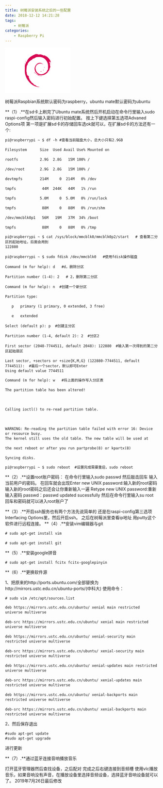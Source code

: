 ```yaml
---
title: 树莓派安装系统之后的一些配置
date: 2018-12-12 14:21:28
tags:
    - 树莓派
categories:
    - Raspberry Pi
---
```




![](/assets/blogImg/raspbian.webp)
	

树莓派Raspbian系统默认密码为raspberry，ubuntu mate默认密码为ubuntu

**（1）.**在sd卡上刷完了Ubuntu mate系统然后开机启动在命令行里输入sudo raspi-config然后输入密码进行初始配置。
	按上下键选择第五选项Advaned Options项 第一项是扩展sd卡的存储回车选ok就可以，在扩展sd卡的方法还有一个:


<!--more-->
```
pi@raspberrypi ~ $ df -h #查看当前磁盘大小，总大小只有2.9GB

Filesystem      Size  Used Avail Use% Mounted on

rootfs          2.9G  2.8G   15M 100% /

/dev/root       2.9G  2.8G   15M 100% /

devtmpfs        214M     0  214M   0% /dev

tmpfs            44M  244K   44M   1% /run

tmpfs           5.0M     0  5.0M   0% /run/lock

tmpfs            88M     0   88M   0% /run/shm

/dev/mmcblk0p1   56M   19M   37M  34% /boot

tmpfs            88M     0   88M   0% /tmp
```



```
pi@raspberrypi ~ $ cat /sys/block/mmcblk0/mmcblk0p2/start   # 查看第二分区的起始地址，后面会用到
122880

pi@raspberrypi ~ $ sudo fdisk /dev/mmcblk0   #使用fdisk操作磁盘

Command (m for help): d   #d，删除分区

Partition number (1-4): 2   # 2，删除第二分区

Command (m for help): n  #创建一个新分区

Partition type:

   p   primary (1 primary, 0 extended, 3 free)

   e   extended

Select (default p): p  #创建主分区

Partition number (1-4, default 2): 2  #分区2

First sector (2048-7744511, default 2048): 122880  #输入第一次得到的第二分区起始扇区

Last sector, +sectors or +size{K,M,G} (122880-7744511, default 7744511):  #最后一个sector，默认即可Enter
Using default value 7744511
```



```
Command (m for help): w   #将上面的操作写入分区表

The partition table has been altered!



Calling ioctl() to re-read partition table.



WARNING: Re-reading the partition table failed with error 16: Device or resource busy.
The kernel still uses the old table. The new table will be used at

the next reboot or after you run partprobe(8) or kpartx(8)

Syncing disks.
```





```
pi@raspberrypi ~ $ sudo reboot  #设置完成需要重启，sudo reboot
```



**（2）.**设置root账户密码：
			在命令行里输入sudo passwd
			然后敲击回车 输入当前用户的密码。
			在回车就会出现Enter new UNIX password:输入新的root密码
			输入新的root密码之后还会让你重新输入一遍 Retype new UNIX password:重新输入密码
			passwd：passwd updated sucessfully
			然后在命令行里输入su root 回车和密码就可以进入root账户了

**（3）.**开启ssh服务也有两个方法先说简单的
	还是在raspi-config第三选项Interfacing Options里，然后开启ssh。
	之后在树莓派里查看ip地址 用putty这个软件进行远程连接。
**（4）.**安装vim编辑器与git

```
# sudo apt-get install vim

# sudo apt-get install git
```

**（5）.**安装google拼音

```
# sudo apt-get install fcitx fcitx-googlepinyin
```

**（6）.**更换软件源

1、把原来的http://ports.ubuntu.com/全部替换为http://mirrors.ustc.edu.cn/ubuntu-ports/(中科大)
使用命令：

```
# sudo vim /etc/apt/sources.list
```

```
deb https://mirrors.ustc.edu.cn/ubuntu/ xenial main restricted universe multiverse

deb-src https://mirrors.ustc.edu.cn/ubuntu/ xenial main restricted universe multiverse

deb https://mirrors.ustc.edu.cn/ubuntu/ xenial-security main restricted universe multiverse

deb-src https://mirrors.ustc.edu.cn/ubuntu/ xenial-security main restricted universe multiverse

deb https://mirrors.ustc.edu.cn/ubuntu/ xenial-updates main restricted universe multiverse

deb-src https://mirrors.ustc.edu.cn/ubuntu/ xenial-updates main restricted universe multiverse

deb https://mirrors.ustc.edu.cn/ubuntu/ xenial-backports main restricted universe multiverse

deb-src https://mirrors.ustc.edu.cn/ubuntu/ xenial-backports main restricted universe multiverse
```

2、然后保存退出

```
#sudo apt-get update
#sudo apt-get upgrade
```

进行更新

**（7）.**通过蓝牙连接音响播放音乐

打开蓝牙管理器然后查找设备，之后配对 完成之后右键连接到音频槽
使用vlc播放音乐，如果音响没有声音，在播放设备里选择音频设备，选择蓝牙音响设备就可以了。
2019年7月26日最后修改